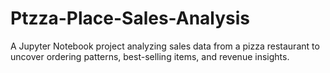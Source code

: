 # Ptzza-Place-Sales-Analysis
A Jupyter Notebook project analyzing sales data from a pizza restaurant to uncover ordering patterns, best-selling items, and revenue insights.
